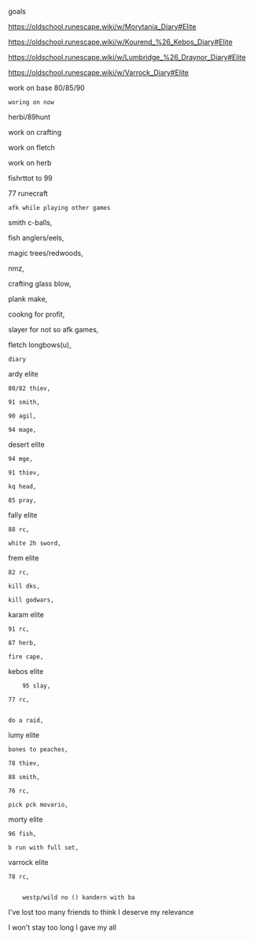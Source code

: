 goals

https://oldschool.runescape.wiki/w/Morytania_Diary#Elite

https://oldschool.runescape.wiki/w/Kourend_%26_Kebos_Diary#Elite

https://oldschool.runescape.wiki/w/Lumbridge_%26_Draynor_Diary#Elite

https://oldschool.runescape.wiki/w/Varrock_Diary#Elite

work on base 80/85/90

	woring on now 
herbi/89hunt

work on crafting 

work on fletch

work on herb

fishrttot to 99

77 runecraft

	afk while playing other games
smith c-balls,

fish anglers/eels,

magic trees/redwoods,

nmz,

crafting glass blow,

plank make,

cookng for profit,

slayer for not so afk games,

fletch longbows(u),


	diary
ardy elite

	80/82 thiev,
	
	91 smith,
	
	90 agil,
	
	94 mage,
	

desert elite

	94 mge,
	
	91 thiev,
	
	kq head,
	
	85 pray,
	

fally elite

	88 rc,
	
	white 2h sword,
	

frem elite

	82 rc,
	
	kill dks,
	
	kill godwars,


karam elite

	91 rc,
	
	87 herb,
	
	fire cape,


kebos elite

        95 slay,
	
	77 rc,

	
	do a raid,
	

lumy elite

	bones to peaches,
	
	78 thiev,
	
	88 smith,
	
	76 rc,
	
	pick pck movario,
	

morty elite

	96 fish,
	
	b run with full set,
	

varrock elite

	78 rc,
	

		westp/wild no () kandern with ba


I've lost too many friends to think I deserve my relevance

I won't stay too long
I gave my all
